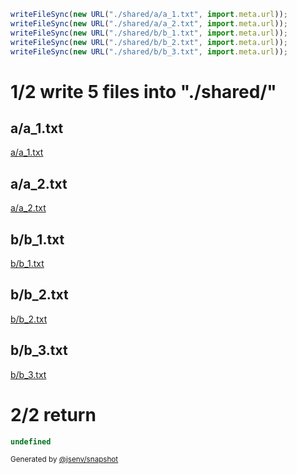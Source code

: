 ```js
writeFileSync(new URL("./shared/a/a_1.txt", import.meta.url));
writeFileSync(new URL("./shared/a/a_2.txt", import.meta.url));
writeFileSync(new URL("./shared/b/b_1.txt", import.meta.url));
writeFileSync(new URL("./shared/b/b_2.txt", import.meta.url));
writeFileSync(new URL("./shared/b/b_3.txt", import.meta.url));
```

# 1/2 write 5 files into "./shared/"

## a/a_1.txt
[a/a_1.txt](./0_write_in_one_dir/shared/a/a_1.txt)

## a/a_2.txt
[a/a_2.txt](./0_write_in_one_dir/shared/a/a_2.txt)

## b/b_1.txt
[b/b_1.txt](./0_write_in_one_dir/shared/b/b_1.txt)

## b/b_2.txt
[b/b_2.txt](./0_write_in_one_dir/shared/b/b_2.txt)

## b/b_3.txt
[b/b_3.txt](./0_write_in_one_dir/shared/b/b_3.txt)

# 2/2 return

```js
undefined
```

<sub>
  Generated by <a href="https://github.com/jsenv/core/tree/main/packages/independent/snapshot">@jsenv/snapshot</a>
</sub>